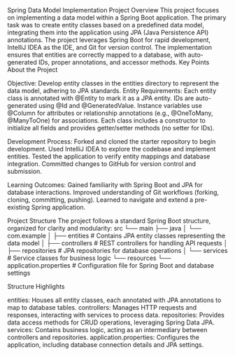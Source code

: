 Spring Data Model Implementation
Project Overview
This project focuses on implementing a data model within a Spring Boot application. The primary task was to create entity classes based on a predefined data model, integrating them into the application using JPA (Java Persistence API) annotations. The project leverages Spring Boot for rapid development, IntelliJ IDEA as the IDE, and Git for version control. The implementation ensures that entities are correctly mapped to a database, with auto-generated IDs, proper annotations, and accessor methods.
Key Points About the Project

Objective: Develop entity classes in the entities directory to represent the data model, adhering to JPA standards.
Entity Requirements:
Each entity class is annotated with @Entity to mark it as a JPA entity.
IDs are auto-generated using @Id and @GeneratedValue.
Instance variables use @Column for attributes or relationship annotations (e.g., @OneToMany, @ManyToOne) for associations.
Each class includes a constructor to initialize all fields and provides getter/setter methods (no setter for IDs).


Development Process:
Forked and cloned the starter repository to begin development.
Used IntelliJ IDEA to explore the codebase and implement entities.
Tested the application to verify entity mappings and database integration.
Committed changes to GitHub for version control and submission.


Learning Outcomes:
Gained familiarity with Spring Boot and JPA for database interactions.
Improved understanding of Git workflows (forking, cloning, committing, pushing).
Learned to navigate and extend a pre-existing Spring application.



Project Structure
The project follows a standard Spring Boot structure, organized for clarity and modularity:
src
└── main
    ├── java
    │   └── com.example
    │       ├── entities        # Contains JPA entity classes representing the data model
    │       ├── controllers     # REST controllers for handling API requests
    │       ├── repositories    # JPA repositories for database operations
    │       └── services        # Service classes for business logic
    └── resources
        └── application.properties  # Configuration file for Spring Boot and database settings

Structure Highlights

entities: Houses all entity classes, each annotated with JPA annotations to map to database tables.
controllers: Manages HTTP requests and responses, interacting with services to process data.
repositories: Provides data access methods for CRUD operations, leveraging Spring Data JPA.
services: Contains business logic, acting as an intermediary between controllers and repositories.
application.properties: Configures the application, including database connection details and JPA settings.
